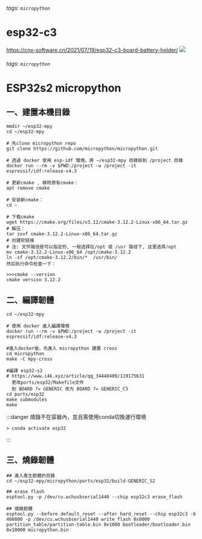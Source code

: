 ###### tags: `micropython`
esp32-c3
====

https://cnx-software.cn/2021/07/19/esp32-c3-board-battery-holder/
![](/uploads/upload_1a9a4eae2cf94a2179a2f53343331ff5.png)



###### tags: `micropython`
ESP32s2 micropython
====

## 一、建置本機目錄

```console=
mmdir ~/esp32-mpy
cd ~/esp32-mpy

# 先clone micropython repo
git clone https://github.com/micropython/micropython.git

# 透過 docker 使用 esp-idf 環境，將 ~/esp32-mpy 目錄掛到 /project 目錄
docker run --rm -v $PWD:/project -w /project -it espressif/idf:release-v4.3

# 更新cmake , 移除原有cmake： 
apt remove cmake

# 安装新cmake：
cd ~

# 下载cmake
wget https://cmake.org/files/v3.12/cmake-3.12.2-Linux-x86_64.tar.gz
# 解压：
tar zxvf cmake-3.12.2-Linux-x86_64.tar.gz
# 创建软链接
# 注: 文件路径是可以指定的, 一般选择在/opt 或 /usr 路径下, 这里选择/opt
mv cmake-3.12.2-Linux-x86_64 /opt/cmake-3.12.2
ln -sf /opt/cmake-3.12.2/bin/*  /usr/bin/
然后执行命令检查一下：

>>>cmake --version
cmake version 3.12.2
```

## 二、編譯韌體
```console=
cd ~/esp32-mpy

# 使用 docker 進入編譯環境
docker run --rm -v $PWD:/project -w /project -it espressif/idf:release-v4.3

#進入docker後，先進入 micropython 建置 cross
cd micropython
make -C mpy-cross

#編譯 esp32-s2
# https://www.i4k.xyz/article/qq_34440409/119175631
  更改ports/esp32/Makefile文件
  到 BOARD ?= GENERIC 改为 BOARD ?= GENERIC_C3
cd ports/esp32
make submodules
make
```

:::danger
燒錄不在容器內，並且需使用conda切換運行環境
```
> conda activate esp32
```
:::

## 三、燒錄韌體

```console=
## 進入產生韌體的目錄
cd ~/esp32-mpy/micropython/ports/esp32/build-GENERIC_S2

## erase flash
esptool.py -p /dev/cu.wchusbserial1440 --chip esp32c3 erase_flash

## 燒錄韌體
esptool.py --before default_reset --after hard_reset --chip esp32c3 -b 460800 -p /dev/cu.wchusbserial1440 write_flash 0x8000 partition_table/partition-table.bin 0x1000 bootloader/bootloader.bin 0x10000 micropython.bin

```
